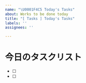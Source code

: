 ```yaml
---
name: "\U0001F4C5 Today's Tasks"
about: Works to be done today
title: "[ Tasks ] Today's Tasks"
labels: ''
assignees: ''

---
```


# 今日のタスクリスト
- [ ] 
- [ ]
